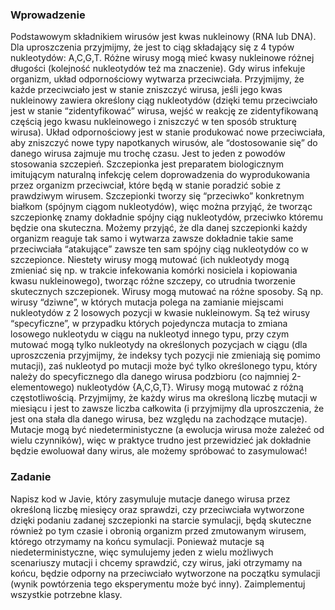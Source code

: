 ### Wprowadzenie
Podstawowym składnikiem wirusów jest kwas nukleinowy (RNA lub DNA). Dla uproszczenia
przyjmijmy, że jest to ciąg składający się z 4 typów nukleotydów: A,C,G,T. Różne wirusy
mogą mieć kwasy nukleinowe różnej długości (kolejność nukleotydów też ma znaczenie).
Gdy wirus infekuje organizm, układ odpornościowy wytwarza przeciwciała. Przyjmijmy, że
każde przeciwciało jest w stanie zniszczyć wirusa, jeśli jego kwas nukleinowy zawiera
określony ciąg nukleotydów (dzięki temu przeciwciało jest w stanie “zidentyfikować” wirusa,
wejść w reakcję ze zidentyfikowaną częścią jego kwasu nukleinowego i zniszczyć w ten
sposób strukturę wirusa). Układ odpornościowy jest w stanie produkować nowe przeciwciała,
aby zniszczyć nowe typy napotkanych wirusów, ale “dostosowanie się” do danego wirusa
zajmuje mu trochę czasu. Jest to jeden z powodów stosowania szczepień.
Szczepionka jest preparatem biologicznym imitującym naturalną infekcję celem
doprowadzenia do wyprodukowania przez organizm przeciwciał, które będą w stanie
poradzić sobie z prawdziwym wirusem. Szczepionki tworzy się “przeciwko” konkretnym
białkom (spójnym ciągom nukleotydów), więc można przyjąć, że tworząc szczepionkę znamy
dokładnie spójny ciąg nukleotydów, przeciwko któremu będzie ona skuteczna. Możemy
przyjąć, że dla danej szczepionki każdy organizm reaguje tak samo i wytwarza zawsze
dokładnie takie same przeciwciała “atakujące” zawsze ten sam spójny ciąg nukleotydów co
w szczepionce.
Niestety wirusy mogą mutować (ich nukleotydy mogą zmieniać się np. w trakcie infekowania
komórki nosiciela i kopiowania kwasu nukleinowego), tworząc różne szczepy, co utrudnia
tworzenie skutecznych szczepionek. Wirusy mogą mutować na różne sposoby. Są np.
wirusy “dziwne”, w których mutacja polega na zamianie miejscami nukleotydów z 2 losowych
pozycji w kwasie nukleinowym. Są też wirusy “specyficzne”, w przypadku których
pojedyncza mutacja to zmiana losowego nukleotydu w ciągu na nukleotyd innego typu, przy
czym mutować mogą tylko nukleotydy na określonych pozycjach w ciągu (dla uproszczenia
przyjmijmy, że indeksy tych pozycji nie zmieniają się pomimo mutacji), zaś nukleotyd po
mutacji może być tylko określonego typu, który należy do specyficznego dla danego wirusa
podzbioru (co najmniej 2-elementowego) nukleotydów {A,C,G,T}.
Wirusy mogą mutować z różną częstotliwością. Przyjmijmy, że każdy wirus ma określoną
liczbę mutacji w miesiącu i jest to zawsze liczba całkowita (i przyjmijmy dla uproszczenia, że
jest ona stała dla danego wirusa, bez względu na zachodzące mutacje). Mutacje mogą być
niedeterministyczne (a ewolucja wirusa może zależeć od wielu czynników), więc w praktyce
trudno jest przewidzieć jak dokładnie będzie ewoluował dany wirus, ale możemy spróbować
to zasymulować!
### Zadanie
Napisz kod w Javie, który zasymuluje mutacje danego wirusa przez określoną liczbę
miesięcy oraz sprawdzi, czy przeciwciała wytworzone dzięki podaniu zadanej szczepionki na
starcie symulacji, będą skuteczne również po tym czasie i obronią organizm przed
zmutowanym wirusem, którego otrzymamy na końcu symulacji. Ponieważ mutacje są
niedeterministyczne, więc symulujemy jeden z wielu możliwych scenariuszy mutacji i
chcemy sprawdzić, czy wirus, jaki otrzymamy na końcu, będzie odporny na przeciwciało
wytworzone na początku symulacji (wynik powtórzenia tego eksperymentu może być inny).
Zaimplementuj wszystkie potrzebne klasy.
